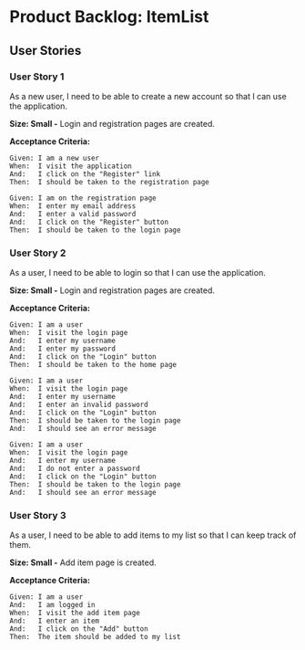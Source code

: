 # Product Backlog: ItemList

## User Stories

### User Story 1

As a new user, I need to be able to create a new account so that I can use the application.

**Size: Small -** Login and registration pages are created.

**Acceptance Criteria:**

    Given: I am a new user
    When:  I visit the application
    And:   I click on the "Register" link
    Then:  I should be taken to the registration page
<!-- tsk -->
    Given: I am on the registration page
    When:  I enter my email address
    And:   I enter a valid password
    And:   I click on the "Register" button
    Then:  I should be taken to the login page

### User Story 2

As a user, I need to be able to login so that I can use the application.

**Size: Small -** Login and registration pages are created.

**Acceptance Criteria:**

    Given: I am a user
    When:  I visit the login page
    And:   I enter my username
    And:   I enter my password
    And:   I click on the "Login" button
    Then:  I should be taken to the home page
<!-- tsk -->
    Given: I am a user
    When:  I visit the login page
    And:   I enter my username
    And:   I enter an invalid password
    And:   I click on the "Login" button
    Then:  I should be taken to the login page
    And:   I should see an error message
<!-- tsk -->
    Given: I am a user
    When:  I visit the login page
    And:   I enter my username
    And:   I do not enter a password
    And:   I click on the "Login" button
    Then:  I should be taken to the login page
    And:   I should see an error message

### User Story 3

As a user, I need to be able to add items to my list so that I can keep track of them.

**Size: Small -** Add item page is created.

**Acceptance Criteria:**

    Given: I am a user
    And:   I am logged in
    When:  I visit the add item page
    And:   I enter an item
    And:   I click on the "Add" button
    Then:  The item should be added to my list
